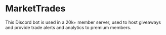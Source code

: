 # MarketTrades

This Discord bot is used in a 20k+ member server, used to host giveaways and provide trade alerts and analytics to premium members.
